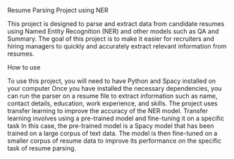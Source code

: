 Resume Parsing Project using NER

This project is designed to parse and extract data from candidate resumes using Named Entity Recognition (NER) and other models such as QA and Summary. The goal of this project is to make it easier for 
recruiters and hiring managers to quickly and accurately extract relevant information from resumes.

How to use

To use this project, you will need to have Python and Spacy installed on your computer
Once you have installed the necessary dependencies, you can run the parser on a resume file to extract information such as name, contact details, education, work experience, and skills.
The project uses transfer learning to improve the accuracy of the NER model. Transfer learning involves using a pre-trained model and fine-tuning it on a specific task
In this case, the pre-trained model is a Spacy model that has been trained on a large corpus of text data. The model is then fine-tuned on a smaller corpus of resume data to improve its performance 
on the specific task of resume parsing.
